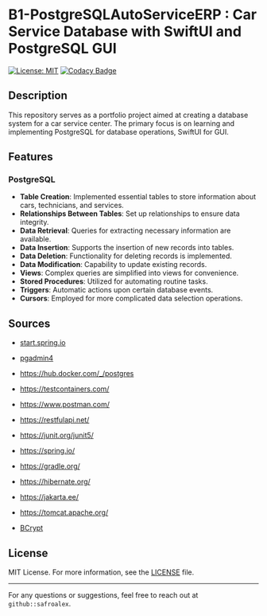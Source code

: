 # B1-PostgreSQLAutoServiceERP : Car Service Database with SwiftUI and PostgreSQL GUI

[![License: MIT](https://img.shields.io/badge/License-MIT-yellow.svg)](https://github.com/safroalex/B1-PostgreSQLAutoServiceERP/blob/main/LICENSE)
[![Codacy Badge](https://app.codacy.com/project/badge/Grade/332eac3df6be4cdf8a9391f1aa6914b6)](https://app.codacy.com/gh/safroalex/B2-AutoServiceERP/dashboard?utm_source=gh&utm_medium=referral&utm_content=&utm_campaign=Badge_grade)

## Description
This repository serves as a portfolio project aimed at creating a database system for a car service center. The primary focus is on learning and implementing PostgreSQL for database operations, SwiftUI for GUI.

## Features

### PostgreSQL
- **Table Creation**: Implemented essential tables to store information about cars, technicians, and services.
- **Relationships Between Tables**: Set up relationships to ensure data integrity.
- **Data Retrieval**: Queries for extracting necessary information are available.
- **Data Insertion**: Supports the insertion of new records into tables.
- **Data Deletion**: Functionality for deleting records is implemented.
- **Data Modification**: Capability to update existing records.
- **Views**: Complex queries are simplified into views for convenience.
- **Stored Procedures**: Utilized for automating routine tasks.
- **Triggers**: Automatic actions upon certain database events.
- **Cursors**: Employed for more complicated data selection operations.

## Sources
- [start.spring.io](https://start.spring.io/#!type=gradle-project&language=java&platformVersion=3.1.6&packaging=jar&jvmVersion=17&groupId=com.safroalex&artifactId=AutoServiceERP%20&name=AutoServiceERP%20&description=AutoServiceERP%20API&packageName=com.safroalex.AutoServiceERP%20&dependencies=web,data-jpa,postgresql,devtools,testcontainers,security)

- [pgadmin4](https://hub.docker.com/r/dpage/pgadmin4/)

- https://hub.docker.com/_/postgres

- https://testcontainers.com/

- https://www.postman.com/

- https://restfulapi.net/

- https://junit.org/junit5/

- https://spring.io/

- https://gradle.org/

- https://hibernate.org/

- https://jakarta.ee/

- https://tomcat.apache.org/

- [BCrypt](https://docs.spring.io/spring-security/site/docs/current/api/org/springframework/security/crypto/bcrypt/BCrypt.html)

## License

MIT License. For more information, see the [LICENSE](LICENSE) file.

---

For any questions or suggestions, feel free to reach out at `github::safroalex`.
